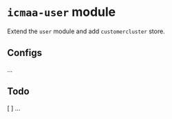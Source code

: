 # `icmaa-user` module

Extend the `user` module and add `customercluster` store.

## Configs

...

## Todo

[ ] ...
